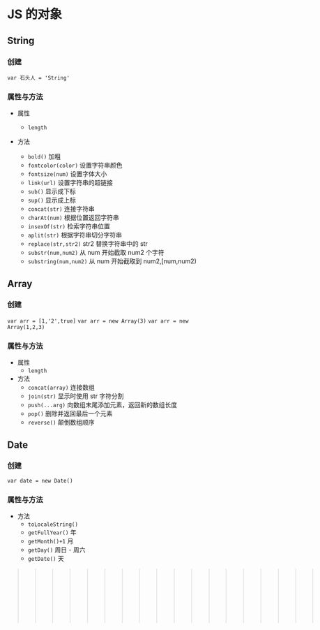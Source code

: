 # JS 的对象

## String

### 创建

`var 石头人 = 'String'`

### 属性与方法

- 属性
	- `length`

- 方法
	- `bold()` 加粗
	- `fontcolor(color)` 设置字符串颜色
	- `fontsize(num)` 设置字体大小
	- `link(url)` 设置字符串的超链接
	- `sub()` 显示成下标
	- `sup()` 显示成上标
	- `concat(str)` 连接字符串
	- `charAt(num)` 根据位置返回字符串
	- `insexOf(str)` 检索字符串位置
	- `aplit(str)` 根据字符串切分字符串
	- `replace(str,str2)` str2 替换字符串中的 str
	- `substr(num,num2)` 从 num 开始截取 num2 个字符
	- `substring(num,num2)` 从 num 开始截取到 num2,[num,num2)

## Array

### 创建

`var arr = [1,'2',true]`
`var arr = new Array(3)`
`var arr = new Array(1,2,3)`

### 属性与方法

- 属性
	- `length`
- 方法
	- `concat(array)` 连接数组
	- `join(str)` 显示时使用 str 字符分割
	- `push(...arg)` 向数组末尾添加元素，返回新的数组长度
	- `pop()` 删除并返回最后一个元素
	- `reverse()` 颠倒数组顺序

## Date

### 创建

`var date = new Date()`

### 属性与方法

- 方法
	- `toLocaleString()`
	- `getFullYear()` 年
	- `getMonth()+1` 月
	- `getDay()` 周日 - 周六
	- `getDate()` 天
>>>>>>>>>>>>>>>>>>>>date 对象 2
